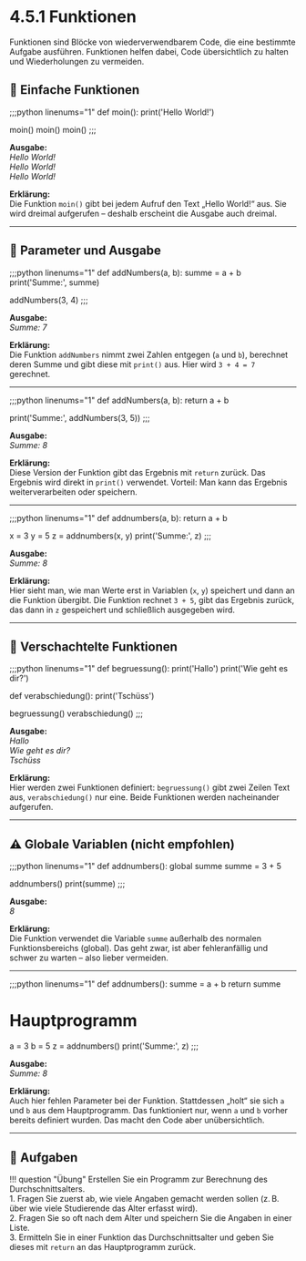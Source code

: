 # 4.5.1 Funktionen

Funktionen sind Blöcke von wiederverwendbarem Code, die eine bestimmte Aufgabe ausführen. Funktionen helfen dabei, Code übersichtlich zu halten und Wiederholungen zu vermeiden.

## 📜 Einfache Funktionen

;;;python linenums="1"
def moin():
    print('Hello World!')

moin()
moin()
moin()
;;;

**Ausgabe:**  
*Hello World!*  
*Hello World!*  
*Hello World!*  

**Erklärung:**  
Die Funktion `moin()` gibt bei jedem Aufruf den Text „Hello World!“ aus. Sie wird dreimal aufgerufen – deshalb erscheint die Ausgabe auch dreimal.

---

## 🔢 Parameter und Ausgabe

;;;python linenums="1"
def addNumbers(a, b):
    summe = a + b
    print('Summe:', summe)

addNumbers(3, 4)
;;;

**Ausgabe:**  
*Summe: 7*

**Erklärung:**  
Die Funktion `addNumbers` nimmt zwei Zahlen entgegen (`a` und `b`), berechnet deren Summe und gibt diese mit `print()` aus. Hier wird `3 + 4 = 7` gerechnet.

---

;;;python linenums="1"
def addNumbers(a, b):
    return a + b

print('Summe:', addNumbers(3, 5))
;;;

**Ausgabe:**  
*Summe: 8*

**Erklärung:**  
Diese Version der Funktion gibt das Ergebnis mit `return` zurück. Das Ergebnis wird direkt in `print()` verwendet. Vorteil: Man kann das Ergebnis weiterverarbeiten oder speichern.

---

;;;python linenums="1"
def addnumbers(a, b):
    return a + b

x = 3
y = 5
z = addnumbers(x, y)
print('Summe:', z)
;;;

**Ausgabe:**  
*Summe: 8*

**Erklärung:**  
Hier sieht man, wie man Werte erst in Variablen (`x`, `y`) speichert und dann an die Funktion übergibt. Die Funktion rechnet `3 + 5`, gibt das Ergebnis zurück, das dann in `z` gespeichert und schließlich ausgegeben wird.

---

## 🔁 Verschachtelte Funktionen

;;;python linenums="1"
def begruessung():
    print('Hallo')
    print('Wie geht es dir?')

def verabschiedung():
    print('Tschüss')

begruessung()
verabschiedung()
;;;

**Ausgabe:**  
*Hallo*  
*Wie geht es dir?*  
*Tschüss*

**Erklärung:**  
Hier werden zwei Funktionen definiert: `begruessung()` gibt zwei Zeilen Text aus, `verabschiedung()` nur eine. Beide Funktionen werden nacheinander aufgerufen.

---

## ⚠️ Globale Variablen (nicht empfohlen)

;;;python linenums="1"
def addnumbers():
    global summe
    summe = 3 + 5

addnumbers()
print(summe)
;;;

**Ausgabe:**  
*8*

**Erklärung:**  
Die Funktion verwendet die Variable `summe` außerhalb des normalen Funktionsbereichs (global). Das geht zwar, ist aber fehleranfällig und schwer zu warten – also lieber vermeiden.

---

;;;python linenums="1"
def addnumbers():
    summe = a + b
    return summe

# Hauptprogramm
a = 3
b = 5
z = addnumbers()
print('Summe:', z)
;;;

**Ausgabe:**  
*Summe: 8*

**Erklärung:**  
Auch hier fehlen Parameter bei der Funktion. Stattdessen „holt“ sie sich `a` und `b` aus dem Hauptprogramm. Das funktioniert nur, wenn `a` und `b` vorher bereits definiert wurden. Das macht den Code aber unübersichtlich.

---

## 🧠 Aufgaben

!!! question "Übung"
    Erstellen Sie ein Programm zur Berechnung des Durchschnittsalters.  
    1. Fragen Sie zuerst ab, wie viele Angaben gemacht werden sollen (z. B. über wie viele Studierende das Alter erfasst wird).  
    2. Fragen Sie so oft nach dem Alter und speichern Sie die Angaben in einer Liste.  
    3. Ermitteln Sie in einer Funktion das Durchschnittsalter und geben Sie dieses mit `return` an das Hauptprogramm zurück.
